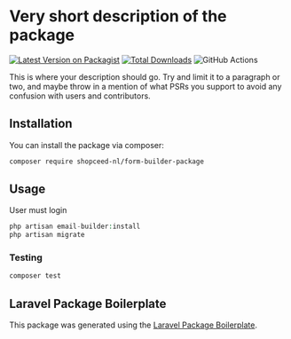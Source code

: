 # Very short description of the package

[![Latest Version on Packagist](https://img.shields.io/packagist/v/shopceed-nl/form-builder-package.svg?style=flat-square)](https://packagist.org/packages/shopceed-nl/form-builder-package)
[![Total Downloads](https://img.shields.io/packagist/dt/shopceed-nl/form-builder-package.svg?style=flat-square)](https://packagist.org/packages/shopceed-nl/form-builder-package)
![GitHub Actions](https://bitbucket.org/shopceed-nl/form-builder-package/actions/workflows/main.yml/badge.svg)

This is where your description should go. Try and limit it to a paragraph or two, and maybe throw in a mention of what PSRs you support to avoid any confusion with users and contributors.

## Installation

You can install the package via composer:

```bash
composer require shopceed-nl/form-builder-package
```

## Usage

User must login

```php
php artisan email-builder:install
php artisan migrate
```

### Testing

```bash
composer test
```

## Laravel Package Boilerplate

This package was generated using the [Laravel Package Boilerplate](https://laravelpackageboilerplate.com).
